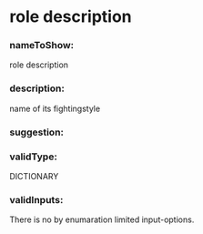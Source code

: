 

# role description



    


### nameToShow:
    
role description    


### description:
    
name of its fightingstyle    


### suggestion:
    
    


### validType:
    
DICTIONARY    


### validInputs:
    
There is no by enumaration limited input-options.  

